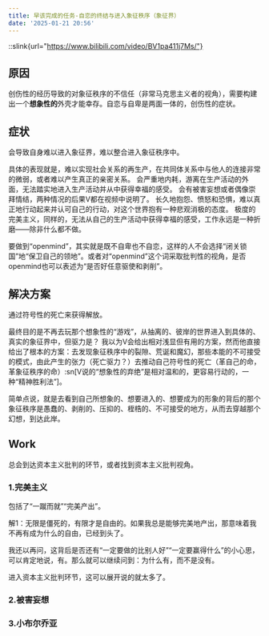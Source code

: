 ```yaml
---
title: 早该完成的任务-自恋的终结与进入象征秩序（象征界）
date: '2025-01-21 20:56'
---
```


::slink{url="https://www.bilibili.com/video/BV1pa411j7Ms/"}

## 原因

创伤性的经历导致的对象征秩序的不信任（非常马克思主义者的视角），需要构建出一个**想象性的**外壳才能幸存。自恋与自卑是两面一体的，创伤性的症状。

## 症状

会导致自身难以进入象征界，难以整合进入象征秩序中。

具体的表现就是，难以实现社会关系的再生产，在共同体关系中与他人的连接非常的微弱，或者难以产生真正的亲密关系。
会严重地内耗，游离在生产活动的外面，无法踏实地进入生产活动并从中获得幸福的感受。
会有被害妄想或者偶像崇拜情结，两种情况的后果V都在视频中说明了。
长久地抱怨、愤怒和恐惧，难以真正地行动起来并认可自己的行动，对这个世界抱有一种悲观消极的态度。
极度的完美主义，同样的，无法从自己的生产活动中获得幸福的感受，工作永远是一种折磨——除非什么都不做。

要做到“openmind”，其实就是既不自卑也不自恋，这样的人不会选择“闭关锁国”地“保卫自己的领地”。或者对“openmind”这个词采取批判性的视角，是否openmind也可以表述为“是否好任意驱使和剥削”。

## 解决方案

通过符号性的死亡来获得解放。

最终目的是不再去玩那个想象性的“游戏”，从抽离的、彼岸的世界进入到具体的、真实的象征界中，但驱力是？
我以为V会给出相对浅显但有用的方案，然而他直接给出了根本的方案：去发现象征秩序中的裂隙、荒诞和魔幻，那些本能的不可接受的模式，由此产生的张力（死亡驱力？）去推动自己符号性的死亡（革自己的命，革象征秩序的命）:sn[V说的“想象性的弃绝”是相对温和的，更容易行动的，一种“精神胜利法”]。

简单点说，就是去看到自己所想象的、想要进入的、想要成为的形象的背后的那个象征秩序是愚蠢的、剥削的、压抑的、桎梏的、不可接受的地方，从而去穿越那个幻想，到达此岸。

## Work

总会到达资本主义批判的环节，或者找到资本主义批判视角。

### 1.完美主义

包括了“一蹴而就”“完美产出”。

解1：无限是僵死的，有限才是自由的。如果我总是能够完美地产出，那意味着我不再有成为什么的自由，已经到头了。

我还以再问，这背后是否还有“一定要做的比别人好”“一定要赢得什么”的小心思，可以肯定地说，有。那么就可以继续问到：为什么有，而不是没有。

进入资本主义批判环节，这可以展开说的就太多了。

### 2.被害妄想

### 3.小布尔乔亚
